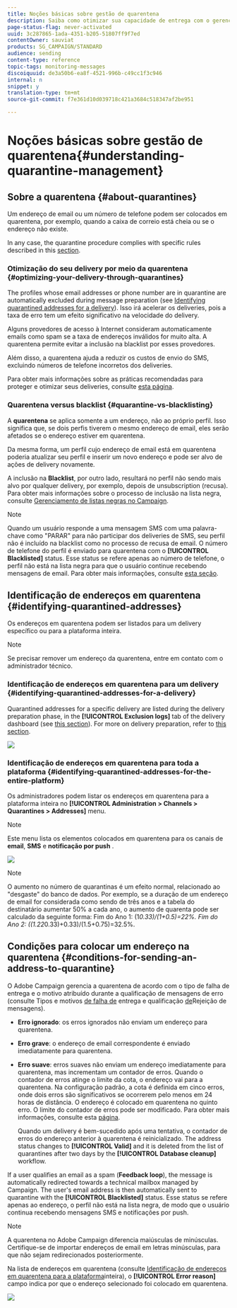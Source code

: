 ```yaml
---
title: Noções básicas sobre gestão de quarentena
description: Saiba como otimizar sua capacidade de entrega com o gerenciamento de quarentena.
page-status-flag: never-activated
uuid: 3c287865-1ada-4351-b205-51807ff9f7ed
contentOwner: sauviat
products: SG_CAMPAIGN/STANDARD
audience: sending
content-type: reference
topic-tags: monitoring-messages
discoiquuid: de3a50b6-ea8f-4521-996b-c49cc1f3c946
internal: n
snippet: y
translation-type: tm+mt
source-git-commit: f7e361d10d039718c421a3684c518347af2be951

---
```



# Noções básicas sobre gestão de quarentena{#understanding-quarantine-management}

## Sobre a quarentena {#about-quarantines}

Um endereço de email ou um número de telefone podem ser colocados em quarentena, por exemplo, quando a caixa de correio está cheia ou se o endereço não existe.

In any case, the quarantine procedure complies with specific rules described in this [section](#conditions-for-sending-an-address-to-quarantine).

### Otimização do seu delivery por meio da quarentena {#optimizing-your-delivery-through-quarantines}

The profiles whose email addresses or phone number are in quarantine are automatically excluded during message preparation (see [Identifying quarantined addresses for a delivery](#identifying-quarantined-addresses-for-a-delivery)). Isso irá acelerar os deliveries, pois a taxa de erro tem um efeito significativo na velocidade do delivery.

Alguns provedores de acesso à Internet consideram automaticamente emails como spam se a taxa de endereços inválidos for muito alta. A quarentena permite evitar a inclusão na blacklist por esses provedores.

Além disso, a quarentena ajuda a reduzir os custos de envio do SMS, excluindo números de telefone incorretos dos deliveries.

Para obter mais informações sobre as práticas recomendadas para proteger e otimizar seus deliveries, consulte [esta página](https://docs.campaign.adobe.com/doc/standard/getting_started/en/ACS_DeliveryBestPractices.html).

### Quarentena versus blacklist {#quarantine-vs-blacklisting}

A **quarentena** se aplica somente a um endereço, não ao próprio perfil. Isso significa que, se dois perfis tiverem o mesmo endereço de email, eles serão afetados se o endereço estiver em quarentena.

Da mesma forma, um perfil cujo endereço de email está em quarentena poderia atualizar seu perfil e inserir um novo endereço e pode ser alvo de ações de delivery novamente.

A inclusão na **Blacklist**, por outro lado, resultará no perfil não sendo mais alvo por qualquer delivery, por exemplo, depois de unsubscription (recusa). Para obter mais informações sobre o processo de inclusão na lista negra, consulte [Gerenciamento de listas negras no Campaign](../../audiences/using/about-opt-in-and-opt-out-in-campaign.md).

>[!NOTE]
>
>Quando um usuário responde a uma mensagem SMS com uma palavra-chave como &quot;PARAR&quot; para não participar dos deliveries de SMS, seu perfil não é incluído na blacklist como no processo de recusa de email. O número de telefone do perfil é enviado para quarentena com o **[!UICONTROL Blacklisted]** status. Esse status se refere apenas ao número de telefone, o perfil não está na lista negra para que o usuário continue recebendo mensagens de email. Para obter mais informações, consulte [esta seção](../../channels/using/managing-incoming-sms.md#managing-stop-sms).

## Identificação de endereços em quarentena {#identifying-quarantined-addresses}

Os endereços em quarentena podem ser listados para um delivery específico ou para a plataforma inteira.

>[!NOTE]
>
>Se precisar remover um endereço da quarentena, entre em contato com o administrador técnico.

### Identificação de endereços em quarentena para um delivery {#identifying-quarantined-addresses-for-a-delivery}

Quarantined addresses for a specific delivery are listed during the delivery preparation phase, in the **[!UICONTROL Exclusion logs]** tab of the delivery dashboard (see [this section](../../sending/using/monitoring-a-delivery.md#exclusion-logs)). For more on delivery preparation, refer to [this section](../../sending/using/preparing-the-send.md).

![](assets/exclusion_logs.png)

### Identificação de endereços em quarentena para toda a plataforma {#identifying-quarantined-addresses-for-the-entire-platform}

Os administradores podem listar os endereços em quarentena para a plataforma inteira no **[!UICONTROL Administration > Channels > Quarantines > Addresses]** menu.

>[!NOTE]
>
>Este menu lista os elementos colocados em quarentena para os canais de **email**, **SMS** e **notificação por push** .

![](assets/quarantines1.png)

>[!NOTE]
>
>O aumento no número de quarantinas é um efeito normal, relacionado ao &quot;desgaste&quot; do banco de dados. Por exemplo, se a duração de um endereço de email for considerada como sendo de três anos e a tabela do destinatário aumentar 50% a cada ano, o aumento de quarenta pode ser calculado da seguinte forma: Fim do Ano 1: (1*0.33)/(1+0.5)=22%. Fim do Ano 2: ((1.22*0.33)+0.33)/(1.5+0.75)=32.5%.

## Condições para colocar um endereço na quarentena {#conditions-for-sending-an-address-to-quarantine}

O Adobe Campaign gerencia a quarentena de acordo com o tipo de falha de entrega e o motivo atribuído durante a qualificação de mensagens de erro (consulte Tipos e motivos [de falha de](../../sending/using/understanding-delivery-failures.md#delivery-failure-types-and-reasons) entrega e qualificação [de](../../sending/using/understanding-delivery-failures.md#bounce-mail-qualification)Rejeição de mensagens).

* **Erro ignorado**: os erros ignorados não enviam um endereço para quarentena.
* **Erro grave**: o endereço de email correspondente é enviado imediatamente para quarentena.
* **Erro suave**: erros suaves não enviam um endereço imediatamente para quarentena, mas incrementam um contador de erros. Quando o contador de erros atinge o limite da cota, o endereço vai para a quarentena. Na configuração padrão, a cota é definida em cinco erros, onde dois erros são significativos se ocorrerem pelo menos em 24 horas de distância. O endereço é colocado em quarentena no quinto erro. O limite do contador de erros pode ser modificado. Para obter mais informações, consulte esta [página](../../administration/using/configuring-email-channel.md#email-channel-parameters).

   Quando um delivery é bem-sucedido após uma tentativa, o contador de erros do endereço anterior à quarentena é reinicializado. The address status changes to **[!UICONTROL Valid]** and it is deleted from the list of quarantines after two days by the **[!UICONTROL Database cleanup]** workflow.

If a user qualifies an email as a spam (**Feedback loop**), the message is automatically redirected towards a technical mailbox managed by Campaign. The user&#39;s email address is then automatically sent to quarantine with the **[!UICONTROL Blacklisted]** status. Esse status se refere apenas ao endereço, o perfil não está na lista negra, de modo que o usuário continua recebendo mensagens SMS e notificações por push.

>[!NOTE]
A quarentena no Adobe Campaign diferencia maiúsculas de minúsculas. Certifique-se de importar endereços de email em letras minúsculas, para que não sejam redirecionados posteriormente.

Na lista de endereços em quarentena (consulte [Identificação de endereços em quarentena para a plataforma](#identifying-quarantined-addresses-for-the-entire-platform)inteira), o **[!UICONTROL Error reason]** campo indica por que o endereço selecionado foi colocado em quarentena.

![](assets/quarantines2.png)

